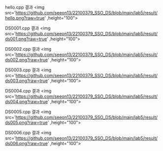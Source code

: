 hello.cpp 결과
<img src='https://github.com/seeon13/22100379_SSO_DS/blob/main/lab5/result/hello.png?raw=true' 
,height="100">

DS0001.cpp 결과
<img src='https://github.com/seeon13/22100379_SSO_DS/blob/main/lab5/result/ds001.png?raw=true' 
,height="100">

DS0002.cpp 결과
<img src='https://github.com/seeon13/22100379_SSO_DS/blob/main/lab5/result/ds002.png?raw=true' 
,height="100">

DS0003.cpp 결과
<img src='https://github.com/seeon13/22100379_SSO_DS/blob/main/lab5/result/ds003.png?raw=true'
,height="100">

DS0004.cpp 결과
<img src='https://github.com/seeon13/22100379_SSO_DS/blob/main/lab5/result/ds004.png?raw=true'
,height="100">

DS0005.cpp 결과
<img src='https://github.com/seeon13/22100379_SSO_DS/blob/main/lab5/result/ds005.png?raw=true' 
,height="100">

DS0006.cpp 결과
<img src='https://github.com/seeon13/22100379_SSO_DS/blob/main/lab5/result/ds006.png?raw=true' 
,height="100">
